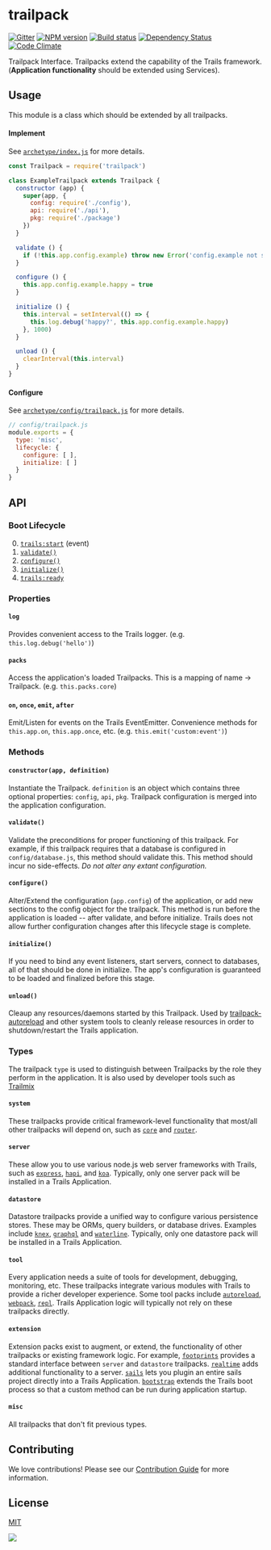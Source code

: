 # trailpack

[![Gitter][gitter-image]][gitter-url]
[![NPM version][npm-image]][npm-url]
[![Build status][ci-image]][ci-url]
[![Dependency Status][daviddm-image]][daviddm-url]
[![Code Climate][codeclimate-image]][codeclimate-url]

Trailpack Interface. Trailpacks extend the capability of the Trails
framework. (**Application functionality** should be extended using
Services).

## Usage
This module is a class which should be extended by all trailpacks.

#### Implement

See [`archetype/index.js`](https://github.com/trailsjs/trailpack/blob/master/archetype/index.js)
for more details.

```js
const Trailpack = require('trailpack')

class ExampleTrailpack extends Trailpack {
  constructor (app) {
    super(app, {
      config: require('./config'),
      api: require('./api'),
      pkg: require('./package')
    })
  }

  validate () {
    if (!this.app.config.example) throw new Error('config.example not set!')
  }

  configure () {
    this.app.config.example.happy = true
  }

  initialize () {
    this.interval = setInterval(() => {
      this.log.debug('happy?', this.app.config.example.happy)
    }, 1000)
  }

  unload () {
    clearInterval(this.interval)
  }
}
```

#### Configure

See [`archetype/config/trailpack.js`](https://github.com/trailsjs/trailpack/blob/master/archetype/config/trailpack.js)
for more details.
```js
// config/trailpack.js
module.exports = {
  type: 'misc',
  lifecycle: {
    configure: [ ],
    initialize: [ ]
  }
}
```

## API

### Boot Lifecycle

0. [`trails:start`](https://github.com/trailsjs/trails/blob/master/index.js#L72) (event)
1. [`validate()`](https://github.com/trailsjs/trailpack/blob/master/index.js#L54-L61)
2. [`configure()`](https://github.com/trailsjs/trailpack/blob/master/index.js#L63-L70)
3. [`initialize()`](https://github.com/trailsjs/trailpack/blob/master/index.js#L72-L78)
4. [`trails:ready`](https://github.com/trailsjs/trails/blob/master/lib/trailpack.js#L38)

### Properties

#### `log`
Provides convenient access to the Trails logger. (e.g. `this.log.debug('hello')`)

#### `packs`
Access the application's loaded Trailpacks. This is a mapping of
name -> Trailpack. (e.g. `this.packs.core`)

#### `on`, `once`, `emit`, `after`
Emit/Listen for events on the Trails EventEmitter. Convenience methods for
`this.app.on`, `this.app.once`, etc. (e.g. `this.emit('custom:event')`)

### Methods

#### `constructor(app, definition)`
Instantiate the Trailpack. `definition` is an object which contains three
optional properties: `config`, `api`, `pkg`. Trailpack configuration is merged
into the application configuration.

#### `validate()`
Validate the preconditions for proper functioning of this trailpack. For
example, if this trailpack requires that a database is configured in
`config/database.js`, this method should validate this. This method should incur
no side-effects. *Do not alter any extant configuration.*

#### `configure()`
Alter/Extend the configuration (`app.config`) of the application, or
add new sections to the config object for the trailpack. This method 
is run before the application is loaded -- after validate, and before 
initialize. Trails does not allow further configuration changes after
this lifecycle stage is complete.

#### `initialize()`
If you need to bind any event listeners, start servers, connect to databases,
all of that should be done in initialize. The app's configuration is guaranteed to be
loaded and finalized before this stage.

#### `unload()`
Cleaup any resources/daemons started by this Trailpack. Used by [trailpack-autoreload](https://github.com/trailsjs/trailpack-autoreload)
and other system tools to cleanly release resources in order to
shutdown/restart the Trails application.

### Types
The trailpack `type` is used to distinguish between Trailpacks by the role they 
perform in the application. It is also used by developer tools such as [Trailmix](https://github.com/trailsjs/trailsmix)

#### `system`
These trailpacks provide critical framework-level functionality that most/all
other trailpacks will depend on, such as [`core`](https://github.com/trailsjs/trailpack-core)
and [`router`](https://github.com/trailsjs/trailpack-router).

#### `server`
These allow you to use various node.js web server frameworks with Trails, such
as [`express`](https://github.com/trailsjs/trailpack-express4),
[`hapi`](https://github.com/trailsjs/trailpack-hapi),
and [`koa`](https://github.com/trailsjs/trailpack-koa). Typically, only one
server pack will be installed in a Trails Application.

#### `datastore`
Datastore trailpacks provide a unified way to configure various persistence
stores. These may be ORMs, query builders, or database drives. Examples include
[`knex`](https://github.com/trailsjs/trailpack-knex), [`graphql`](https://github.com/trailsjs/trailpack-graphql)
and [`waterline`](https://github.com/trailsjs/trailpack-waterline). Typically,
only one datastore pack will be installed in a Trails Application.

#### `tool`
Every application needs a suite of tools for development, debugging,
monitoring, etc. These trailpacks integrate various modules with Trails
to provide a richer developer experience. Some tool packs include
[`autoreload`](https://github.com/trailsjs/trailpack-autoreload), [`webpack`](https://github.com/trailsjs/trailpack-webpack),
[`repl`](https://github.com/trailsjs/trailpack-repl). Trails Application logic
will typically not rely on these trailpacks directly.

#### `extension`
Extension packs exist to augment, or extend, the functionality of other
trailpacks or existing framework logic.
For example, [`footprints`](https://github.com/trailsjs/trailpack-footprints)
provides a standard interface between `server` and `datastore` trailpacks.
[`realtime`](https://github.com/trailsjs/trailpack-realtime) adds additional
functionality to a server. [`sails`](https://github.com/trailsjs/trailpack-sails)
lets you plugin an entire sails project directly into a Trails Application.
[`bootstrap`](https://github.com/trailsjs/trailpack-bootstrap) extends the Trails
boot process so that a custom method can be run during application startup.

#### `misc`
All trailpacks that don't fit previous types.

## Contributing
We love contributions! Please see our [Contribution Guide](https://github.com/trailsjs/trails/blob/master/.github/CONTRIBUTING.md)
for more information.

## License
[MIT](https://github.com/trailsjs/trailpack/blob/master/LICENSE)

<img src="http://i.imgur.com/dCjNisP.png">

[npm-image]: https://img.shields.io/npm/v/trailpack.svg?style=flat-square
[npm-url]: https://npmjs.org/package/trailpack
[ci-image]: https://img.shields.io/travis/trailsjs/trailpack/master.svg?style=flat-square
[ci-url]: https://travis-ci.org/trailsjs/trailpack
[daviddm-image]: http://img.shields.io/david/trailsjs/trailpack.svg?style=flat-square
[daviddm-url]: https://david-dm.org/trailsjs/trailpack
[codeclimate-image]: https://img.shields.io/codeclimate/github/trailsjs/trailpack.svg?style=flat-square
[codeclimate-url]: https://codeclimate.com/github/trailsjs/trailpack
[gitter-image]: http://img.shields.io/badge/+%20GITTER-JOIN%20CHAT%20%E2%86%92-1DCE73.svg?style=flat-square
[gitter-url]: https://gitter.im/trailsjs/trails

